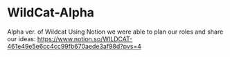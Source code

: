 # WildCat-Alpha
Alpha ver. of Wildcat
Using Notion we were able to plan our roles and share our ideas:
https://www.notion.so/WILDCAT-461e49e5e6cc4cc99fb670aede3af98d?pvs=4
